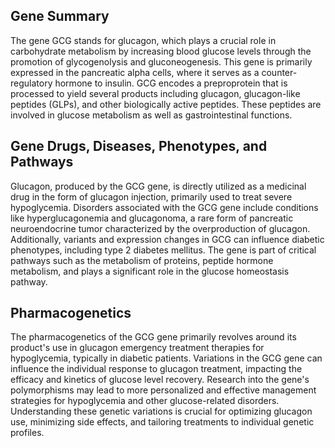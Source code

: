 ## Gene Summary
The gene GCG stands for glucagon, which plays a crucial role in carbohydrate metabolism by increasing blood glucose levels through the promotion of glycogenolysis and gluconeogenesis. This gene is primarily expressed in the pancreatic alpha cells, where it serves as a counter-regulatory hormone to insulin. GCG encodes a preproprotein that is processed to yield several products including glucagon, glucagon-like peptides (GLPs), and other biologically active peptides. These peptides are involved in glucose metabolism as well as gastrointestinal functions.

## Gene Drugs, Diseases, Phenotypes, and Pathways
Glucagon, produced by the GCG gene, is directly utilized as a medicinal drug in the form of glucagon injection, primarily used to treat severe hypoglycemia. Disorders associated with the GCG gene include conditions like hyperglucagonemia and glucagonoma, a rare form of pancreatic neuroendocrine tumor characterized by the overproduction of glucagon. Additionally, variants and expression changes in GCG can influence diabetic phenotypes, including type 2 diabetes mellitus. The gene is part of critical pathways such as the metabolism of proteins, peptide hormone metabolism, and plays a significant role in the glucose homeostasis pathway.

## Pharmacogenetics
The pharmacogenetics of the GCG gene primarily revolves around its product's use in glucagon emergency treatment therapies for hypoglycemia, typically in diabetic patients. Variations in the GCG gene can influence the individual response to glucagon treatment, impacting the efficacy and kinetics of glucose level recovery. Research into the gene's polymorphisms may lead to more personalized and effective management strategies for hypoglycemia and other glucose-related disorders. Understanding these genetic variations is crucial for optimizing glucagon use, minimizing side effects, and tailoring treatments to individual genetic profiles.